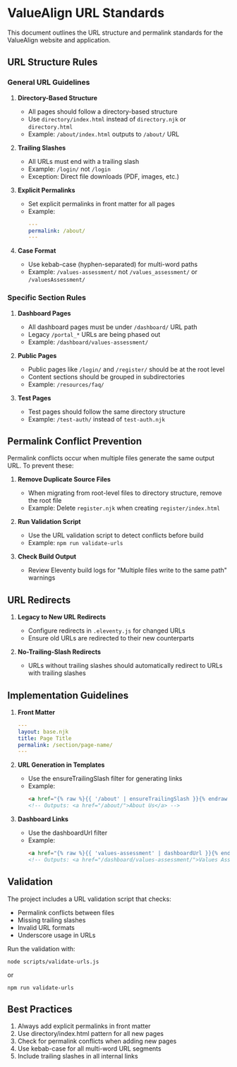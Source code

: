 # ValueAlign URL Standards

This document outlines the URL structure and permalink standards for the ValueAlign website and application.

## URL Structure Rules

### General URL Guidelines

1. **Directory-Based Structure**
   - All pages should follow a directory-based structure
   - Use `directory/index.html` instead of `directory.njk` or `directory.html`
   - Example: `/about/index.html` outputs to `/about/` URL

2. **Trailing Slashes**
   - All URLs must end with a trailing slash
   - Example: `/login/` not `/login`
   - Exception: Direct file downloads (PDF, images, etc.)

3. **Explicit Permalinks**
   - Set explicit permalinks in front matter for all pages
   - Example:
     ```yaml
     ---
     permalink: /about/
     ---
     ```

4. **Case Format**
   - Use kebab-case (hyphen-separated) for multi-word paths
   - Example: `/values-assessment/` not `/values_assessment/` or `/valuesAssessment/`

### Specific Section Rules

1. **Dashboard Pages**
   - All dashboard pages must be under `/dashboard/` URL path
   - Legacy `/portal_*` URLs are being phased out
   - Example: `/dashboard/values-assessment/`

2. **Public Pages**
   - Public pages like `/login/` and `/register/` should be at the root level
   - Content sections should be grouped in subdirectories
   - Example: `/resources/faq/`

3. **Test Pages**
   - Test pages should follow the same directory structure
   - Example: `/test-auth/` instead of `test-auth.njk`

## Permalink Conflict Prevention

Permalink conflicts occur when multiple files generate the same output URL. To prevent these:

1. **Remove Duplicate Source Files**
   - When migrating from root-level files to directory structure, remove the root file
   - Example: Delete `register.njk` when creating `register/index.html`

2. **Run Validation Script**
   - Use the URL validation script to detect conflicts before build
   - Example: `npm run validate-urls`

3. **Check Build Output**
   - Review Eleventy build logs for "Multiple files write to the same path" warnings

## URL Redirects

1. **Legacy to New URL Redirects**
   - Configure redirects in `.eleventy.js` for changed URLs
   - Ensure old URLs are redirected to their new counterparts

2. **No-Trailing-Slash Redirects**
   - URLs without trailing slashes should automatically redirect to URLs with trailing slashes

## Implementation Guidelines

1. **Front Matter**
   ```yaml
   ---
   layout: base.njk
   title: Page Title
   permalink: /section/page-name/
   ---
   ```

2. **URL Generation in Templates**
   - Use the ensureTrailingSlash filter for generating links
   - Example:
     ```html
     <a href="{% raw %}{{ '/about' | ensureTrailingSlash }}{% endraw %}">About Us</a>
     <!-- Outputs: <a href="/about/">About Us</a> -->
     ```

3. **Dashboard Links**
   - Use the dashboardUrl filter
   - Example:
     ```html
     <a href="{% raw %}{{ 'values-assessment' | dashboardUrl }}{% endraw %}">Values Assessment</a>
     <!-- Outputs: <a href="/dashboard/values-assessment/">Values Assessment</a> -->
     ```

## Validation

The project includes a URL validation script that checks:
- Permalink conflicts between files
- Missing trailing slashes
- Invalid URL formats
- Underscore usage in URLs

Run the validation with:
```
node scripts/validate-urls.js
```

or

```
npm run validate-urls
```

## Best Practices

1. Always add explicit permalinks in front matter
2. Use directory/index.html pattern for all new pages
3. Check for permalink conflicts when adding new pages
4. Use kebab-case for all multi-word URL segments
5. Include trailing slashes in all internal links
